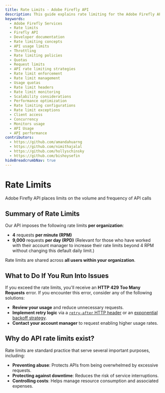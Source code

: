```yaml
---
title: Rate Limits - Adobe Firefly API
description: This guide explains rate limiting for the Adobe Firefly API.
keywords:
  - Adobe Firefly Services
  - Rate limits
  - Firefly API
  - Developer documentation
  - Rate limiting concepts
  - API usage limits
  - Throttling
  - Rate limiting policies
  - Quotas
  - Request limits
  - API rate limiting strategies
  - Rate limit enforcement
  - Rate limit management
  - Usage quotas
  - Rate limit headers
  - Rate limit monitoring
  - Scalability considerations
  - Performance optimization
  - Rate limiting configurations
  - Rate limit exceptions
  - Client access
  - Concurrency
  - Monitors usage
  - API Usage
  - API performance
contributors:
  - https://github.com/amandahuarng
  - https://github.com/nimithajalal
  - https://github.com/hollyschinsky
  - https://github.com/bishoysefin
hideBreadcrumbNav: true
---
```


# Rate Limits

Adobe Firefly API places limits on the volume and frequency of API calls

## Summary of Rate Limits

Our API imposes the following rate limits **per organization**:

* **4** requests **per minute (RPM)**
* **9,000** requests **per day (RPD)** (Relevant for those who have worked with their account manager to increase their rate limits beyond 4 RPM without changing this default daily limit.)

Rate limits are shared across **all users within your organization**.

## What to Do If You Run Into Issues

If you exceed the rate limits, you'll receive an **HTTP 429 Too Many Requests** error. If you encounter this error, consider any of the following solutions:

* **Review your usage** and reduce unnecessary requests.
* **Implement retry logic** via a [`retry-after` HTTP header](https://developer.mozilla.org/en-US/docs/Web/HTTP/Headers/Retry-After) or an [exponential backoff strategy](https://en.wikipedia.org/wiki/Exponential_backoff).
* **Contact your account manager** to request enabling higher usage rates.

## Why do API rate limits exist?

Rate limits are standard practice that serve several important purposes, including:

* **Preventing abuse**: Protects APIs from being overwhelmed by excessive requests.
* **Protecting against downtime**: Reduces the risk of service interruptions.
* **Controlling costs**: Helps manage resource consumption and associated expenses.
